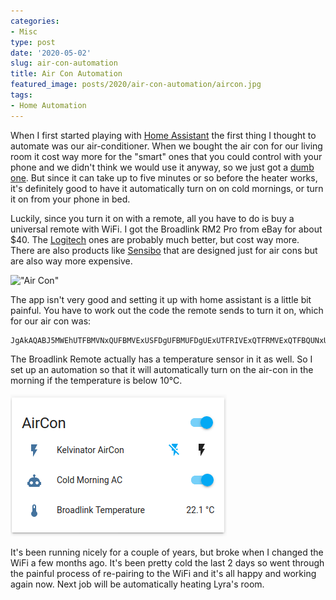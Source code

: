 ```yaml
---
categories:
- Misc
type: post
date: '2020-05-02'
slug: air-con-automation
title: Air Con Automation
featured_image: posts/2020/air-con-automation/aircon.jpg
tags:
- Home Automation
---
```


When I first started playing with [Home Assistant](https://www.home-assistant.io) the first thing I thought to automate was our air-conditioner. When we bought the air con for our living room it cost way more for the "smart" ones that you could control with your phone and we didn't think we would use it anyway, so we just got a [dumb one](https://www.kelvinator.com.au/air-conditioning/split-system/ksv70hrd). But since it can take up to five minutes or so before the heater works, it's definitely good to have it automatically turn on on cold mornings, or turn it on from your phone in bed.

Luckily, since you turn it on with a remote, all you have to do is buy a universal remote with WiFi. I got the Broadlink RM2 Pro from eBay for about $40. The [Logitech](https://secure.logitech.com/en-au/product/harmony-hub) ones are probably much better, but cost way more.
There are also products like [Sensibo](https://sensibo.com) that are designed just for air cons but are also way more expensive.

!["Air Con"](aircon.jpg "Wifi Remote on bookshelf")

The app isn't very good and setting it up with home assistant is a little bit painful. You have to work out the code the remote sends to turn it on, which for our air con was:

```
JgAkAQABJ5MWEhUTFBMVNxQUFBMVExUSFDgUFBMUFDgUExUTFRIVExQTFRMVExQTFBQUNxUTFBQTFBUTFBMVExU2FRMUOBQTFBQUNxQUFQACkBQTFBQUExQUFBQTFBQUFBMVExUSFRMVEhUTFRMUExQUFBMVExUSFRMVEhUTFRMUExQUFBMVExQTFDgVNxQTFDgUAAUhAAEmlBQTFBQUExU3FRIVExUTFBMUOBQTFRMVNxQTFBQUExUTFRIUFBQTFRMUFBQ3FRMUExUTFBMUFBQUFDcVNxQ4FBMVExQ3FBQUAAKRFBMVExQTFRMVEhQUFBQUExQUFBMVExQTFBQUExUTFRMUExQUFBMUFBUSFRMVEhUTFRMUExQUFBMUOBQ4FBMVNxUADQUAAAAA
```

The Broadlink Remote actually has a temperature sensor in it as well. So I set up an automation so that it will automatically turn on the air-con in the morning if the temperature is below 10°C.

![](hass-aircon.png "Home Assistant Screenshot")

It's been running nicely for a couple of years, but broke when I changed the WiFi a few months ago. It's been pretty cold the last 2 days so went through the painful process of re-pairing to the WiFi and it's all happy and working again now. Next job will be automatically heating Lyra's room.
